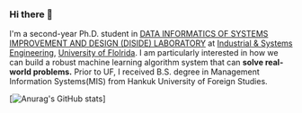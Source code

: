 ### Hi there 👋

I'm a second-year Ph.D. student in [DATA INFORMATICS OF SYSTEMS IMPROVEMENT AND DESIGN (DISIDE) LABORATORY](https://www.ise.ufl.edu/diside/) at [Industrial & Systems Engineering](https://www.ise.ufl.edu/), [University of Flolrida](https://www.ufl.edu/). I am particularly interested in how we can build a robust machine learning algorithm system that can __solve real-world problems.__ Prior to UF, I received B.S. degree in Management Information Systems(MIS) from Hankuk University of Foreign Studies.

[![Anurag's GitHub stats](https://github-readme-stats.vercel.app/api?username=minsung-k&show_icons=true&theme=radical)]

<!--
**minsung-k/minsung-k** is a ✨ _special_ ✨ repository because its `README.md` (this file) appears on your GitHub profile.

Here are some ideas to get you started:

- 🔭 I’m currently working on ...
- 🌱 I’m currently learning ...
- 👯 I’m looking to collaborate on ...
- 🤔 I’m looking for help with ...
- 💬 Ask me about ...
- 📫 How to reach me: ...
- 😄 Pronouns: ...
- ⚡ Fun fact: ...
-->

